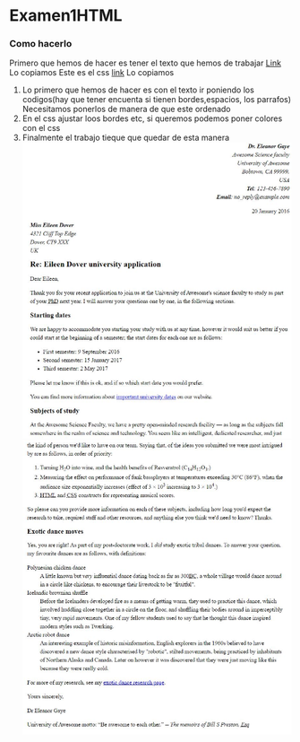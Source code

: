 # Examen1HTML
### Como hacerlo
Primero que hemos de hacer es tener el texto que hemos de trabajar [Link](https://github.com/mdn/learning-area/blob/master/html/introduction-to-html/marking-up-a-letter-start/letter-text.txt) Lo copiamos
Este es el css [link](https://github.com/mdn/learning-area/blob/master/html/introduction-to-html/marking-up-a-letter-start/css.txt) Lo copiamos

1. Lo primero que hemos de hacer es con el texto ir poniendo los codigos(hay que tener encuenta si tienen bordes,espacios, los parrafos) Necesitamos ponerlos de manera de que este ordenado
2. En el css ajustar loos bordes etc, si queremos podemos poner colores con el css
3. Finalmente el trabajo tieque que quedar de esta manera <img src="Captura1.JPG"> <img src="Captura2.JPG">
